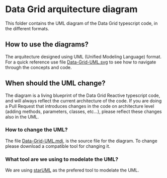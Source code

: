 # Data Grid arquitecture diagram
This folder contains the UML diagram of the Data Grid typescript code, in the different formats.

## How to use the diagrams?
The arquitecture designed using UML (Unified Modeling Language) format.
For a quick reference use file [Data-Grid-UML.svg](https://github.com/OutSystems/outsystems-datagrid-reactive/blob/dev/documentation/Data-Grid-UML.svg) to see how to navigate through the concepts and code.

## When should the UML change?
The diagram is a living blueprint of the Data Grid Reactive typescript code, and will always reflect the current architecture of the code.
If you are doing a Pull Request that introduces changes in the code on architecture level (adding methods, parameters, classes, etc...), please reflect these changes also in the UML.

### How to change the UML?
The file [Data-Grid-UML.mdj](https://github.com/OutSystems/outsystems-datagrid-reactive/blob/dev/documentation/Data-Grid-UML.mdj), is the source file for the diagram. To change please download a compatible tool for changing it.

### What tool are we using to modelate the UML?
We are using [starUML](https://staruml.io/) as the prefered tool to modelate the UML.